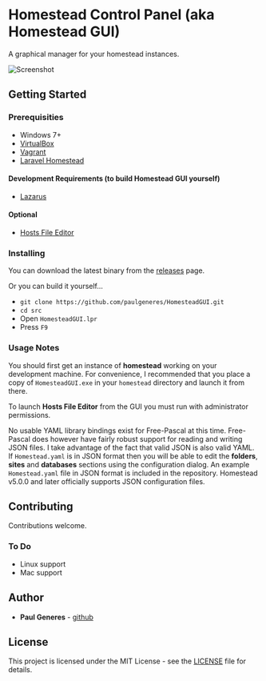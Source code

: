 # Homestead Control Panel (aka Homestead GUI)

A graphical manager for your homestead instances.

![Screenshot](https://raw.githubusercontent.com/paulgeneres/HomesteadGUI/master/screenshot.png)

## Getting Started

### Prerequisities

* Windows 7+
* [VirtualBox](https://www.virtualbox.org)
* [Vagrant](https://www.vagrantup.com)
* [Laravel Homestead](https://github.com/laravel/homestead)

#### Development Requirements (to build Homestead GUI yourself)

* [Lazarus](http://www.lazarus-ide.org)

#### Optional

* [Hosts File Editor](https://scottlerch.github.io/HostsFileEditor/)

### Installing

You can download the latest binary from the [releases](https://github.com/paulgeneres/HomesteadGUI/releases)
page.

Or you can build it yourself...
* `git clone https://github.com/paulgeneres/HomesteadGUI.git`
* `cd src`
* Open `HomesteadGUI.lpr`
* Press `F9`

### Usage Notes

You should first get an instance of **homestead** working on your development machine.
For convenience, I recommended that you place a copy of `HomesteadGUI.exe` in your
`homestead` directory and launch it from there.

To launch **Hosts File Editor** from the GUI you must run with administrator permissions.

No usable YAML library bindings exist for Free-Pascal at this time. Free-Pascal
does however have fairly robust support for reading and writing JSON files. I take
advantage of the fact that valid JSON is also valid YAML.  If `Homestead.yaml` is
in JSON format then you will be able to edit the **folders**, **sites** and **databases**
sections using the configuration dialog. An example `Homestead.yaml` file in JSON
format is included in the repository.  Homestead v5.0.0 and later officially supports
JSON configuration files.

## Contributing

Contributions welcome.

### To Do

* Linux support
* Mac support

## Author

* **Paul Generes** - [github](https://github.com/paulgeneres)

## License

This project is licensed under the MIT License - see the [LICENSE](LICENSE) file
for details.

